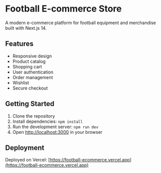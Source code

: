 # Football E-commerce Store

A modern e-commerce platform for football equipment and merchandise built with Next.js 14.

## Features

- Responsive design
- Product catalog
- Shopping cart
- User authentication
- Order management
- Wishlist
- Secure checkout

## Getting Started

1. Clone the repository
2. Install dependencies: `npm install`
3. Run the development server: `npm run dev`
4. Open [http://localhost:3000](http://localhost:3000) in your browser

## Deployment

Deployed on Vercel: [https://football-ecommerce.vercel.app](https://football-ecommerce.vercel.app)

